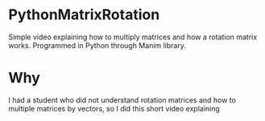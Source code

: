 # PythonMatrixRotation
Simple video explaining how to multiply matrices and how a rotation matrix works. Programmed in Python through Manim library.

# Why
I had a student who did not understand rotation matrices and how to multiple matrices by vectors, so I did this short video explaining
